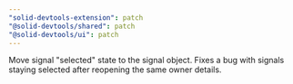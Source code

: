 ```yaml
---
"solid-devtools-extension": patch
"@solid-devtools/shared": patch
"@solid-devtools/ui": patch
---
```


Move signal "selected" state to the signal object. Fixes a bug with signals staying selected after reopening the same owner details.
